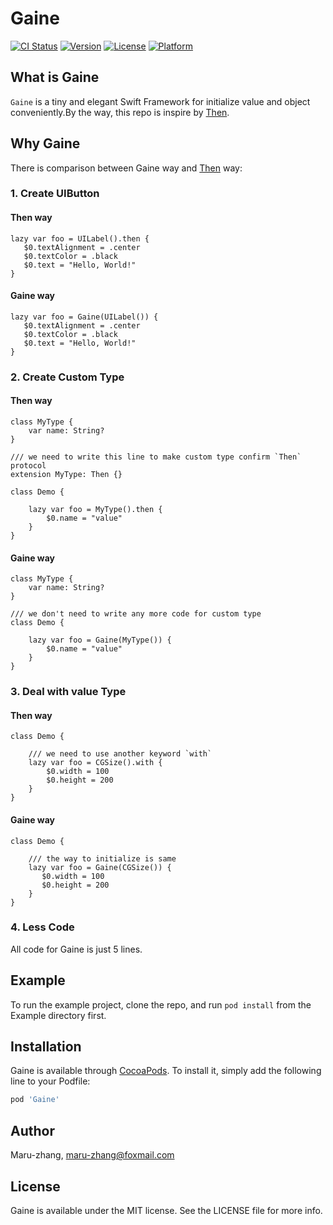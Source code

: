 # Gaine

[![CI Status](http://img.shields.io/travis/Maru-zhang/Gaine.svg?style=flat)](https://travis-ci.org/Maru-zhang/Gaine)
[![Version](https://img.shields.io/cocoapods/v/Gaine.svg?style=flat)](http://cocoapods.org/pods/Gaine)
[![License](https://img.shields.io/cocoapods/l/Gaine.svg?style=flat)](http://cocoapods.org/pods/Gaine)
[![Platform](https://img.shields.io/cocoapods/p/Gaine.svg?style=flat)](http://cocoapods.org/pods/Gaine)

## What is Gaine

`Gaine` is a tiny and elegant Swift Framework for initialize value and object conveniently.By the way, this repo is inspire by [Then](https://github.com/devxoul/Then).

## Why Gaine

There is comparison between Gaine way and [Then](https://github.com/devxoul/Then) way:

### **1. Create UIButton**

#### Then way
```
lazy var foo = UILabel().then {
   $0.textAlignment = .center
   $0.textColor = .black
   $0.text = "Hello, World!"
}
```

#### Gaine way
```
lazy var foo = Gaine(UILabel()) {
   $0.textAlignment = .center
   $0.textColor = .black
   $0.text = "Hello, World!"
}
```

### **2. Create Custom Type**

#### Then way

```
class MyType {
    var name: String?
}

/// we need to write this line to make custom type confirm `Then` protocol
extension MyType: Then {}

class Demo {

    lazy var foo = MyType().then {
        $0.name = "value"
    }
}
```

#### Gaine way

```
class MyType {
    var name: String?
}

/// we don't need to write any more code for custom type
class Demo {

    lazy var foo = Gaine(MyType()) {
        $0.name = "value"
    }
}
```

### **3. Deal with value Type**

#### Then way

```
class Demo {

    /// we need to use another keyword `with`
    lazy var foo = CGSize().with {
        $0.width = 100
        $0.height = 200
    }
}
```

#### Gaine way

```
class Demo {

    /// the way to initialize is same
    lazy var foo = Gaine(CGSize()) {
       $0.width = 100
       $0.height = 200
    }
}

```

### **4. Less Code**

All code for Gaine is just 5 lines.

## Example

To run the example project, clone the repo, and run `pod install` from the Example directory first.

## Installation

Gaine is available through [CocoaPods](http://cocoapods.org). To install
it, simply add the following line to your Podfile:

```ruby
pod 'Gaine'
```

## Author

Maru-zhang, maru-zhang@foxmail.com

## License

Gaine is available under the MIT license. See the LICENSE file for more info.


